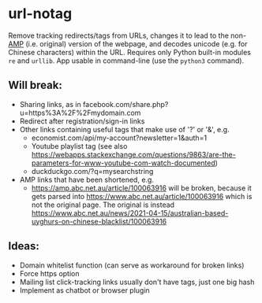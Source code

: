 # url-notag
Remove tracking redirects/tags from URLs, changes it to lead to the non-[AMP](https://medium.com/@danbuben/why-amp-is-bad-for-your-site-and-for-the-web-e4d060a4ff31) (i.e. original) version of the webpage, and decodes unicode (e.g. for Chinese characters) within the URL. Requires only Python built-in modules `re` and `urllib`. App usable in command-line (use the `python3` command).

## Will break:
* Sharing links, as in facebook.com/share.php?u=https%3A%2F%2Fmydomain.com
* Redirect after registration/sign-in links
* Other links containing useful tags that make use of '?' or '&', e.g.
    * economist.com/api/my-account?newsletter=1&auth=1
    * Youtube playlist tag (see also https://webapps.stackexchange.com/questions/9863/are-the-parameters-for-www-youtube-com-watch-documented)
    * duckduckgo.com/?q=mysearchstring
* AMP links that have been shortened, e.g. 
    * https://amp.abc.net.au/article/100063916 will be broken, because it gets parsed into https://www.abc.net.au/article/100063916 which is not the original page. The original is instead https://www.abc.net.au/news/2021-04-15/australian-based-uyghurs-on-chinese-blacklist/100063916

## Ideas:
* Domain whitelist function (can serve as workaround for broken links)
* Force https option
* Mailing list click-tracking links usually don't have tags, just one big hash
* Implement as chatbot or browser plugin
